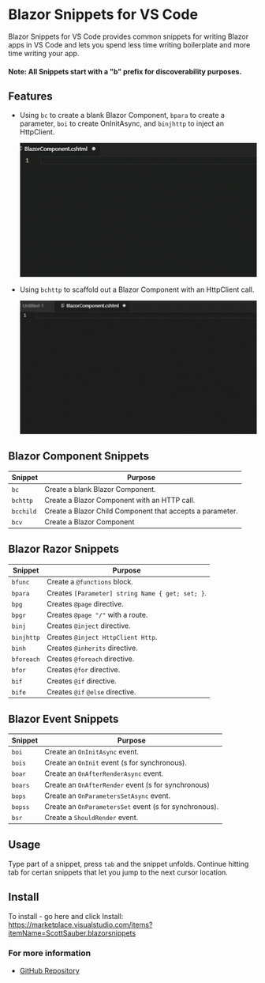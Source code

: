 # Blazor Snippets for VS Code

Blazor Snippets for VS Code provides common snippets for writing Blazor apps in VS Code and lets you spend less time writing boilerplate and more time writing your app.

#### Note: All Snippets start with a "b" prefix for discoverability purposes.

## Features

- Using `bc` to create a blank Blazor Component, `bpara` to create a parameter, `boi` to create OnInitAsync, and `binjhttp` to inject an HttpClient.

  ![Snippets used together](images/Demo.gif)

- Using `bchttp` to scaffold out a Blazor Component with an HttpClient call.

  ![Snippets used together](images/DemoBCHttp.gif)

## Blazor Component Snippets

| Snippet   | Purpose                                                   |
| --------- | --------------------------------------------------------- |
| `bc`      | Create a blank Blazor Component.                          |
| `bchttp`  | Create a Blazor Component with an HTTP call.              |
| `bcchild` | Create a Blazor Child Component that accepts a parameter. |
| `bcv`     | Create a Blazor <CascadingValue> Component                |

## Blazor Razor Snippets

| Snippet    | Purpose                                          |
| ---------- | ------------------------------------------------ |
| `bfunc`    | Create a `@functions` block.                     |
| `bpara`    | Creates `[Parameter] string Name { get; set; }`. |
| `bpg`      | Creates `@page` directive.                       |
| `bpgr`     | Creates `@page "/"` with a route.                |
| `binj`     | Creates `@inject` directive.                     |
| `binjhttp` | Creates `@inject HttpClient Http`.               |
| `binh`     | Creates `@inherits` directive.                   |
| `bforeach` | Creates `@foreach` directive.                    |
| `bfor`     | Creates `@for` directive.                        |
| `bif`      | Creates `@if` directive.                         |
| `bife`     | Creates `@if` `@else` directive.                 |

## Blazor Event Snippets

| Snippet | Purpose                                                |
| ------- | ------------------------------------------------------ |
| `boi`   | Create an `OnInitAsync` event.                         |
| `bois`  | Create an `OnInit` event (s for synchronous).          |
| `boar`  | Create an `OnAfterRenderAsync` event.                  |
| `boars` | Create an `OnAfterRender` event (s for synchronous)    |
| `bops`  | Create an `OnParametersSetAsync` event.                |
| `bopss` | Create an `OnParametersSet` event (s for synchronous). |
| `bsr`   | Create a `ShouldRender` event.                         |

## Usage

Type part of a snippet, press `tab` and the snippet unfolds. Continue hitting tab for certan snippets that let you jump to the next cursor location.

## Install

To install - go here and click Install: https://marketplace.visualstudio.com/items?itemName=ScottSauber.blazorsnippets

### For more information

- [GitHub Repository](https://github.com/scottsauber/BlazorSnippets)
